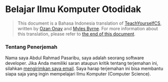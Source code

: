 # Belajar Ilmu Komputer Otodidak

> This document is a Bahasa Indonesia translation of [TeachYourselfCS](https://teachyourselfcs.com), written by [Ozan Onay](https://twitter.com/oznova_) and [Myles Byrne](https://twitter.com/quackingduck). For more information about this translation, please refer to [the end of this document](#tentang-penerjemah).

### Tentang Penerjemah

Nama saya Abdul Rahmad Pasaribu, saya adalah seorang software developer. Jika Anda memiliki saran ataupun kritik tentang terjemahan ini, silahkan [mengirimkan saya email](mailto:abdoelrachmad@gmail.com?subject=%5BSaran%2FKritik%20TeachYourselfCS-ID%5D). Saya harap terjemahan ini bisa membantu siapa saja yang ingin mempelajari Ilmu Komputer (Computer Science).
